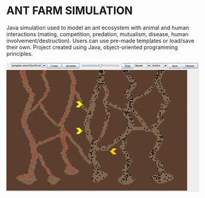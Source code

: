 # ANT FARM SIMULATION

Java simulation used to model an ant ecosystem with animal and human interactions (mating, competition, predation, mutualism, disease, human involvement/destruction). Users can use pre-made templates or load/save their own. Project created using Java, object-oriented programming principles.


![Ant Farm Simulation](bin/2.JPG)

